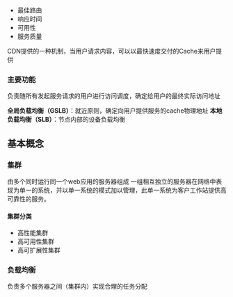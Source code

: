 - 最佳路由
- 响应时间
- 可用性
- 服务质量

CDN提供的一种机制，当用户请求内容，可以以最快速度交付的Cache来用户提供

### 主要功能
负责随所有发起服务请求的用户进行访问调度，确定给用户的最终实际访问地址

**全局负载均衡（GSLB）**：就近原则，确定向用户提供服务的cache物理地址
**本地负载均衡（SLB）**：节点内部的设备负载均衡

## 基本概念
### 集群
由多个同时运行同一个web应用的服务器组成
一组相互独立的服务器在网络中表现为单一的系统，并以单一系统的模式加以管理，此单一系统为客户工作站提供高可靠性的服务。
#### 集群分类
- 高性能集群
- 高可用性集群
- 高可扩展性集群

### 负载均衡
负责多个服务器之间（集群内）实现合理的任务分配